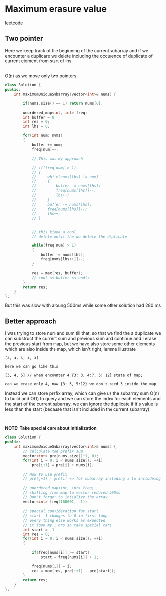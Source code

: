 # Maximum erasure value

[leetcode](https://leetcode.com/problems/maximum-erasure-value/)

## Two pointer

Here we keep track of the beginning of the current subarray and if we encounter
a duplicare we delete including the occurence of duplicate of current element 
from start of lhs.

<br />
O(n) as we move only two pointers.


```cpp
class Solution {
public:
    int maximumUniqueSubarray(vector<int>& nums) {
        
        if(nums.size() == 1) return nums[0];
        
        unordered_map<int, int> freq;
        int buffer = 0;
        int res = 0;
        int lhs = 0;
        
        for(int num: nums)
        {
            buffer += num;
            freq[num]++;
            
            // This was my approach

            // if(freq[num] > 1)
            // {
            //     while(nums[lhs] != num)
            //     {
            //         buffer -= nums[lhs];
            //         freq[nums[lhs]]--;
            //         lhs++;
            //     }
            //     buffer -= nums[lhs];
            //     freq[nums[lhs]]--;
            //     lhs++;
            // }
            

            // this kinda a cool
            // delete until the we delete the duplicate

            while(freq[num] > 1)
            {
                buffer -= nums[lhs];
                freq[nums[lhs++]]--;
            }
            
            res = max(res, buffer);
            // cout << buffer << endl;
        }
        return res;
    }
};
```

But this was slow with aroung 500ms while some other solution had 280 ms

## Better approach

I was trying to store num and sum till that, so that we find the a duplicate
we can substruct the current sum and previous sum and continue and I erase the
previous start from map, but we have also store some other elements which are
also inside the map, which isn't right, lemme illustrate

```
[3, 4, 5, 4, 3]

here we can go like this

[3, 4, 5] // when encounter 4 {3: 3, 4:7, 5: 12} state of map;

can we erase only 4, now {3: 3, 5:12} we don't need 3 inside the map

```

Instead we can store prefix array, which can give us the subarray sum O(n) to 
build and O(1) to query and we can store the index for each elements and the
start of the current subarray, we can ignore the duplicate if it's value is
less than the start (because that isn't included in the current subarray)

<br/>

__NOTE: Take special care about initialization__

```cpp
class Solution {
public:
    int maximumUniqueSubarray(vector<int>& nums) {
        // calculate the prefix sum
        vector<int> pre(nums.size()+1, 0);
        for(int i = 0; i < nums.size(); ++i)
            pre[i+1] = pre[i] + nums[i];
        
        // How to use prefix
        // pre[j+1] - pre[i] => for subarray including i to includeing j
        
        // unordered_map<int, int> freq;
        // shifting from map to vector reduced 200ms
        // Don't forget to intialize the array
        vector<int> freq(100001, -1);
        
        // special consideration for start
        // start -1 changes to 0 in first loop
        // every thing else works as expected
        // it took my 1 hrs so take special care
        int start = -1;
        int res = 0;
        for(int i = 0; i < nums.size(); ++i)
        {
            
            if(freq[nums[i]] >= start)
                start = freq[nums[i]] + 1;

            freq[nums[i]] = i;
            res = max(res, pre[i+1] - pre[start]); 
        }
        return res;
    }
};
```
